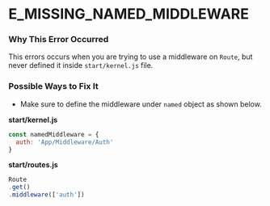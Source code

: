 # E_MISSING_NAMED_MIDDLEWARE

### Why This Error Occurred
This errors occurs when you are trying to use a middleware on `Route`, but never defined it inside `start/kernel.js` file.

### Possible Ways to Fix It
- Make sure to define the middleware under `named` object as shown below.

**start/kernel.js**
```js
const namedMiddleware = {
  auth: 'App/Middleware/Auth'
}
```

**start/routes.js**
```js
Route
.get()
.middleware(['auth'])
```